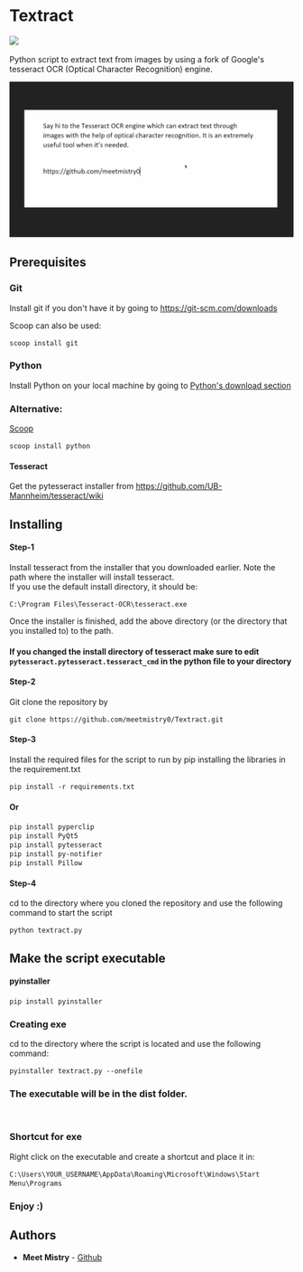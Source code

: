 # Textract

![](https://img.shields.io/badge/Code-Python-informational?style=flat&logo=python&color=3776AB)

Python script to extract text from images by using a fork of Google's tesseract OCR (Optical Character Recognition) engine.

![](textract_demo.gif)

## Prerequisites

### Git

Install git if you don't have it by going to https://git-scm.com/downloads
<br />

Scoop can also be used:

```
scoop install git
```

### Python

Install Python on your local machine by going to [Python's download section](https://www.python.org/downloads/)

### Alternative:

[Scoop](https://scoop.sh/)

```
scoop install python
```

#### Tesseract

Get the pytesseract installer from https://github.com/UB-Mannheim/tesseract/wiki

## Installing

#### Step-1

Install tesseract from the installer that you downloaded earlier. Note the path where the installer will install tesseract.<br />
If you use the default install directory, it should be:

```
C:\Program Files\Tesseract-OCR\tesseract.exe
```

Once the installer is finished, add the above directory (or the directory that you installed to) to the path.

#### If you changed the install directory of tesseract make sure to edit `pytesseract.pytesseract.tesseract_cmd` in the python file to your directory

#### Step-2

Git clone the repository by

```
git clone https://github.com/meetmistry0/Textract.git
```

#### Step-3

Install the required files for the script to run by pip installing the libraries in the requirement.txt
```
pip install -r requirements.txt
```

#### Or

```
pip install pyperclip
pip install PyQt5
pip install pytesseract
pip install py-notifier
pip install Pillow
```

#### Step-4

cd to the directory where you cloned the repository and use the following command to start the script

```
python textract.py
```

## Make the script executable

#### pyinstaller

```
pip install pyinstaller
```

### Creating exe

cd to the directory where the script is located and use the following command:

```
pyinstaller textract.py --onefile
```

### The executable will be in the dist folder.

<br />

### Shortcut for exe

Right click on the executable and create a shortcut and place it in:

```
C:\Users\YOUR_USERNAME\AppData\Roaming\Microsoft\Windows\Start Menu\Programs
```

### Enjoy :)

## Authors

- **Meet Mistry** - [Github](https://github.com/meetmistry0)
